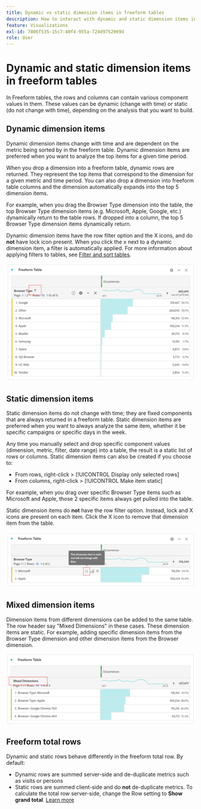 ```yaml
---
title: Dynamic vs static dimension items in freeform tables
description: How to interact with dynamic and static dimension items in tables
feature: Visualizations
exl-id: 7806f535-15c7-40f4-955a-724d9752969d
role: User
---
```

# Dynamic and static dimension items in freeform tables

In Freeform tables, the rows and columns can contain various component values in them. These values can be dynamic (change with time) or static (do not change with time), depending on the analysis that you want to build.

## Dynamic dimension items

Dynamic dimension items change with time and are dependent on the metric being sorted by in the freeform table. Dynamic dimension items are preferred when you want to analyze the top items for a given time period.

When you drop a dimension into a freeform table, dynamic rows are returned. They represent the top items that correspond to the dimension for a given metric and time period. You can also drop a dimension into freeform table columns and the dimension automatically expands into the top 5 dimension items.

For example, when you drag the Browser Type dimension into the table, the top Browser Type dimension items (e.g. Microsoft, Apple, Google, etc.) dynamically return to the table rows. If dropped into a column, the top 5 Browser Type dimension items dynamically return.

Dynamic dimension items have the row filter option and the X icons, and do **not** have lock icon present. <!--do they have the lock icon? --> When you click the x next to a dynamic dimension item, a filter is automatically applied. For more information about applying filters to tables, see [Filter and sort tables](/help/analysis-workspace/visualizations/freeform-table/filter-and-sort.md).


![A Freeform Table highlighting the filter icon.](assets/dynamic-items.png)

## Static dimension items

Static dimension items do not change with time; they are fixed components that are always returned in a freeform table. Static dimension items are preferred when you want to always analyze the same item, whether it be specific campaigns or specific days in the week.

Any time you manually select and drop specific component values (dimension, metric, filter, date range) into a table, the result is a static list of rows or columns. Static dimension items can also be created if you choose to:

* From rows, right-click > [!UICONTROL Display only selected rows]
* From columns, right-click > [!UICONTROL Make item static]

For example, when you drag over specific Browser Type items such as Microsoft and Apple, those 2 specific items always get pulled into the table. 

Static dimension items do **not** have the row filter option. Instead, lock and X icons are present on each item. Click the X icon to remove that dimension item from the table.

![A Freeform Table showing the Browser Type and the Microsoft row with a lock icon note: This dimension item is static and will not change with time.](assets/static-items.png)

## Mixed dimension items

Dimension items from different dimensions can be added to the same table. The row header say "Mixed Dimensions" in these cases. These dimension items are static. For example, adding specific dimension items from the Browser Type dimension and other dimension items from the Browser dimension.

![A Freeform Table highlighting the Mixed Dimensions column.](assets/mixed-dimensions.png)

## Freeform total rows

Dynamic and static rows behave differently in the freeform total row. By default:

* Dynamic rows are summed server-side and de-duplicate metrics such as visits or persons
* Static rows are summed client-side and do **not** de-duplicate metrics. To calculate the total row server-side, change the Row setting to **Show grand total**. [Learn more](https://experienceleague.adobe.com/docs/analytics/analyze/analysis-workspace/visualizations/freeform-table/workspace-totals.html)
